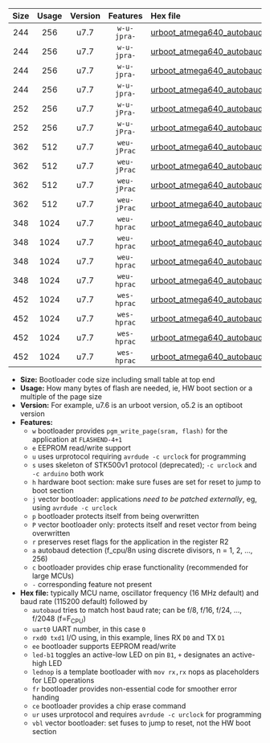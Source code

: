 |Size|Usage|Version|Features|Hex file|
|:-:|:-:|:-:|:-:|:--|
|244|256|u7.7|`w-u-jpra-`|[urboot_atmega640_autobaud_uart0_rxe0_txe1_led+b7_ur_vbl.hex](https://raw.githubusercontent.com/stefanrueger/urboot.hex/main/mcus/atmega640/autobaud/urboot_atmega640_autobaud_uart0_rxe0_txe1_led+b7_ur_vbl.hex)|
|244|256|u7.7|`w-u-jpra-`|[urboot_atmega640_autobaud_uart0_rxe0_txe1_lednop_ur_vbl.hex](https://raw.githubusercontent.com/stefanrueger/urboot.hex/main/mcus/atmega640/autobaud/urboot_atmega640_autobaud_uart0_rxe0_txe1_lednop_ur_vbl.hex)|
|244|256|u7.7|`w-u-jpra-`|[urboot_atmega640_autobaud_uart1_rxd2_txd3_led+b7_ur_vbl.hex](https://raw.githubusercontent.com/stefanrueger/urboot.hex/main/mcus/atmega640/autobaud/urboot_atmega640_autobaud_uart1_rxd2_txd3_led+b7_ur_vbl.hex)|
|244|256|u7.7|`w-u-jpra-`|[urboot_atmega640_autobaud_uart1_rxd2_txd3_lednop_ur_vbl.hex](https://raw.githubusercontent.com/stefanrueger/urboot.hex/main/mcus/atmega640/autobaud/urboot_atmega640_autobaud_uart1_rxd2_txd3_lednop_ur_vbl.hex)|
|252|256|u7.7|`w-u-jPra-`|[urboot_atmega640_autobaud_uart0_rxe0_txe1_ur_vbl.hex](https://raw.githubusercontent.com/stefanrueger/urboot.hex/main/mcus/atmega640/autobaud/urboot_atmega640_autobaud_uart0_rxe0_txe1_ur_vbl.hex)|
|252|256|u7.7|`w-u-jPra-`|[urboot_atmega640_autobaud_uart1_rxd2_txd3_ur_vbl.hex](https://raw.githubusercontent.com/stefanrueger/urboot.hex/main/mcus/atmega640/autobaud/urboot_atmega640_autobaud_uart1_rxd2_txd3_ur_vbl.hex)|
|362|512|u7.7|`weu-jPrac`|[urboot_atmega640_autobaud_uart0_rxe0_txe1_ee_led+b7_fr_ce_ur_vbl.hex](https://raw.githubusercontent.com/stefanrueger/urboot.hex/main/mcus/atmega640/autobaud/urboot_atmega640_autobaud_uart0_rxe0_txe1_ee_led+b7_fr_ce_ur_vbl.hex)|
|362|512|u7.7|`weu-jPrac`|[urboot_atmega640_autobaud_uart0_rxe0_txe1_ee_lednop_fr_ce_ur_vbl.hex](https://raw.githubusercontent.com/stefanrueger/urboot.hex/main/mcus/atmega640/autobaud/urboot_atmega640_autobaud_uart0_rxe0_txe1_ee_lednop_fr_ce_ur_vbl.hex)|
|362|512|u7.7|`weu-jPrac`|[urboot_atmega640_autobaud_uart1_rxd2_txd3_ee_led+b7_fr_ce_ur_vbl.hex](https://raw.githubusercontent.com/stefanrueger/urboot.hex/main/mcus/atmega640/autobaud/urboot_atmega640_autobaud_uart1_rxd2_txd3_ee_led+b7_fr_ce_ur_vbl.hex)|
|362|512|u7.7|`weu-jPrac`|[urboot_atmega640_autobaud_uart1_rxd2_txd3_ee_lednop_fr_ce_ur_vbl.hex](https://raw.githubusercontent.com/stefanrueger/urboot.hex/main/mcus/atmega640/autobaud/urboot_atmega640_autobaud_uart1_rxd2_txd3_ee_lednop_fr_ce_ur_vbl.hex)|
|348|1024|u7.7|`weu-hprac`|[urboot_atmega640_autobaud_uart0_rxe0_txe1_ee_led+b7_fr_ce_ur.hex](https://raw.githubusercontent.com/stefanrueger/urboot.hex/main/mcus/atmega640/autobaud/urboot_atmega640_autobaud_uart0_rxe0_txe1_ee_led+b7_fr_ce_ur.hex)|
|348|1024|u7.7|`weu-hprac`|[urboot_atmega640_autobaud_uart0_rxe0_txe1_ee_lednop_fr_ce_ur.hex](https://raw.githubusercontent.com/stefanrueger/urboot.hex/main/mcus/atmega640/autobaud/urboot_atmega640_autobaud_uart0_rxe0_txe1_ee_lednop_fr_ce_ur.hex)|
|348|1024|u7.7|`weu-hprac`|[urboot_atmega640_autobaud_uart1_rxd2_txd3_ee_led+b7_fr_ce_ur.hex](https://raw.githubusercontent.com/stefanrueger/urboot.hex/main/mcus/atmega640/autobaud/urboot_atmega640_autobaud_uart1_rxd2_txd3_ee_led+b7_fr_ce_ur.hex)|
|348|1024|u7.7|`weu-hprac`|[urboot_atmega640_autobaud_uart1_rxd2_txd3_ee_lednop_fr_ce_ur.hex](https://raw.githubusercontent.com/stefanrueger/urboot.hex/main/mcus/atmega640/autobaud/urboot_atmega640_autobaud_uart1_rxd2_txd3_ee_lednop_fr_ce_ur.hex)|
|452|1024|u7.7|`wes-hprac`|[urboot_atmega640_autobaud_uart0_rxe0_txe1_ee_led+b7_fr_ce.hex](https://raw.githubusercontent.com/stefanrueger/urboot.hex/main/mcus/atmega640/autobaud/urboot_atmega640_autobaud_uart0_rxe0_txe1_ee_led+b7_fr_ce.hex)|
|452|1024|u7.7|`wes-hprac`|[urboot_atmega640_autobaud_uart0_rxe0_txe1_ee_lednop_fr_ce.hex](https://raw.githubusercontent.com/stefanrueger/urboot.hex/main/mcus/atmega640/autobaud/urboot_atmega640_autobaud_uart0_rxe0_txe1_ee_lednop_fr_ce.hex)|
|452|1024|u7.7|`wes-hprac`|[urboot_atmega640_autobaud_uart1_rxd2_txd3_ee_led+b7_fr_ce.hex](https://raw.githubusercontent.com/stefanrueger/urboot.hex/main/mcus/atmega640/autobaud/urboot_atmega640_autobaud_uart1_rxd2_txd3_ee_led+b7_fr_ce.hex)|
|452|1024|u7.7|`wes-hprac`|[urboot_atmega640_autobaud_uart1_rxd2_txd3_ee_lednop_fr_ce.hex](https://raw.githubusercontent.com/stefanrueger/urboot.hex/main/mcus/atmega640/autobaud/urboot_atmega640_autobaud_uart1_rxd2_txd3_ee_lednop_fr_ce.hex)|

- **Size:** Bootloader code size including small table at top end
- **Usage:** How many bytes of flash are needed, ie, HW boot section or a multiple of the page size
- **Version:** For example, u7.6 is an urboot version, o5.2 is an optiboot version
- **Features:**
  + `w` bootloader provides `pgm_write_page(sram, flash)` for the application at `FLASHEND-4+1`
  + `e` EEPROM read/write support
  + `u` uses urprotocol requiring `avrdude -c urclock` for programming
  + `s` uses skeleton of STK500v1 protocol (deprecated); `-c urclock` and `-c arduino` both work
  + `h` hardware boot section: make sure fuses are set for reset to jump to boot section
  + `j` vector bootloader: applications *need to be patched externally*, eg, using `avrdude -c urclock`
  + `p` bootloader protects itself from being overwritten
  + `P` vector bootloader only: protects itself and reset vector from being overwritten
  + `r` preserves reset flags for the application in the register R2
  + `a` autobaud detection (f_cpu/8n using discrete divisors, n = 1, 2, ..., 256)
  + `c` bootloader provides chip erase functionality (recommended for large MCUs)
  + `-` corresponding feature not present
- **Hex file:** typically MCU name, oscillator frequency (16 MHz default) and baud rate (115200 default) followed by
  + `autobaud` tries to match host baud rate; can be f/8, f/16, f/24, ..., f/2048 (f=F<sub>CPU</sub>)
  + `uart0` UART number, in this case `0`
  + `rxd0 txd1` I/O using, in this example, lines RX `D0` and TX `D1`
  + `ee` bootloader supports EEPROM read/write
  + `led-b1` toggles an active-low LED on pin `B1`, `+` designates an active-high LED
  + `lednop` is a template bootloader with `mov rx,rx` nops as placeholders for LED operations
  + `fr` bootloader provides non-essential code for smoother error handing
  + `ce` bootloader provides a chip erase command
  + `ur` uses urprotocol and requires `avrdude -c urclock` for programming
  + `vbl` vector bootloader: set fuses to jump to reset, not the HW boot section
